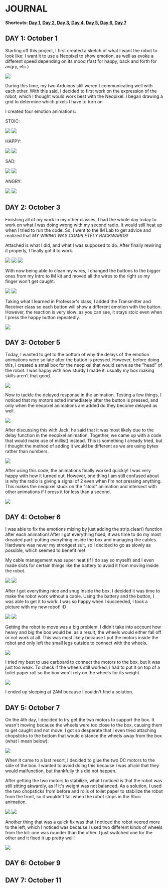 # JOURNAL
**Shortcuts: [Day 1](journal.md#day-1-october-1), [Day 2](journal.md#day-2-october-3), [Day 3](journal.md#day-3-october-5), [Day 4](journal.md#day-4-october-6), [Day 5](journal.md#day-5-october-7), [Day 6](journal.md#day-4-october-9), [Day 7](journal.md#day-4-october-11)**

## DAY 1: October 1

Starting off this project, I first created a sketch of what I want the robot to look like: I want it to use a Neopixel to show emotion, as well as evoke a different speed depending on its mood (fast for happy, back and forth for angry, etc.)

![](images/sketch.jpg)


During this time, my two Arduinos still weren't communicating well with each other. With this said, I decided to first work on the expression of the robot, which I thought would work best with the Neopixel. I began drawing a grid to determine which pixels I have to turn on.

I created four emotion animations:

STOIC:

![](images/stoic.jpg)
![](images/stoic.gif)

HAPPY:

![](images/happy.jpg)
![](images/happy.gif)

SAD:

![](images/sad.jpg)
![](images/sad.gif)

ANGRY:

![](images/angry.jpg)
![](images/angry.gif)

## DAY 2: October 3

Finishing all of my work in my other classes, I had the whole day today to work on what I was doing wrong with my second radio. It would still heat up when I tried to run the code. So, I went to the IM Lab to get advice and realized that *MY WIRING WAS COMPLETELY BACKWARDS!*

Attached is what I did, and what I was supposed to do. After finally rewiring it properly, I finally got it to work.

![](images/myVersion.jpg)
![](images/actualVersion.jpg)
![](images/finally.gif)


With now being able to clean my wires, I changed the buttons to the bigger ones from my Intro to IM kit and moved all the wires to the right so my finger won't get caught.

![](images/messyButtons.jpg)
![](images/cleanButton.jpg)


Taking what I learned in Professor's class, I added the Transmitter and Receiver class so each button will show a different emotion with the button. However, the reaction is very slow: as you can see, it stays stoic even when I press the happy button repeatedly.

![](images/slowReaction.gif)

## DAY 3: October 5

Today, I wanted to get to the bottom of why the delays of the emotion animations were so late after the button is pressed. However, before doing this, I created a small box for the neopixel that would serve as the "head" of the robot. I was happy with how sturdy I made it: usually my box making skills aren't that good.

![](images/neoBox.gif)


Now to tackle the delayed response in the animation. Testing a few things, I noticed that my motors acted immediately after the button is pressed, and only when the neopixel animations are added do they become delayed as well.

![](images/fastMotors.gif)


After discussing this with Jack, he said that it was most likely due to the delay function in the neopixel animation. Together, we came up with a code that would make use of millis() instead. This is something I already tried, but I thought the method of adding it would be different as we are using bytes rather than numbers.

![](images/jackNotes.jpg)


After using this code, the animations finally worked quickly! I was very happy with how it turned out. However, one thing I am still confused about is why the radio is giving a signal of 2 even when I'm not pressing anything. This makes the neopixel stuck on the "stoic" animation and intersect with other animations if I press it for less than a second.

![](images/emotionMix.gif)

## DAY 4: October 6

I was able to fix the emotions mixing by just adding the strip.clear() function after each animation! After I got everything fixed, it was time to do my most dreaded part: putting everything inside the box and managing the cables. Hardware was never my strongest suit, so I decided to go as slowly as possible, which seemed to benefit me!

My cable management was super neat (if I do say so myself) and I even made slots for certain things like the battery to avoid it from moving inside the robot.

![](images/cableManagement.jpg)
![](images/cardboardSlot.jpg)

After I got everything nice and snug inside the box, I decided it was time to make the robot work without a cable. Using the battery and the button, I was able to get it to work: I was so happy when I succeeded, I took a picture with my new robot! :D

![](images/noCable.gif)
![](images/smileRobot.jpg)

Getting the robot to move was a big problem. I didn't take into account how heavy and big the box would be: as a result, the wheels would either fall off or not work at all. This was most likely because I put the motors inside the robot and only left the small legs outside to connect with the wheels.

![](images/notMoving.gif)

I tried my best to use carboard to connect the motors to the box, but it was just too weak. To check if the wheels still worked, I had to put it on top of a toilet paper roll so the box won't rely on the wheels for its weight.

![](images/supportWheels.gif)

I ended up sleeping at 2AM because I couldn't find a solution.

## DAY 5: October 7

On the 4th day, I decided to try get the two motors to support the box. It wasn't moving because the wheels were too close to the box, causing them to get caught and not move. I got so desperate that I even tried attaching chopsticks to the bottom that would distance the wheels away from the box (what I mean below):

![](images/chopsticks.jpg)

When it came to a last resort, I decided to glue the two DC motors to the side of the box. I wanted to avoid doing this because I was afraid that they would malfunction, but thankfully this did not happen.

After getting the two motors to stabilize, what I noticed is that the robot was still sitting akwardly, as if it's weight was not balanced. As a solution, I used the two chopsticks from before and rolls of toilet paper to stabilize the robot from the front, so it wouldn't fall when the robot stops in the Stoic animation.

![](images/smoothStop.gif)
![](images/stabilize.png)

Another thing that was a quick fix was that I noticed the robot veered more to the left, which I noticed was because I used two different kinds of wheels from the kit: one was rounder than the other. I just switched one for the other and it fixed it up pretty well!

![](images/differentWheels.jpg)

## DAY 6: October 9

## DAY 7: October 11
